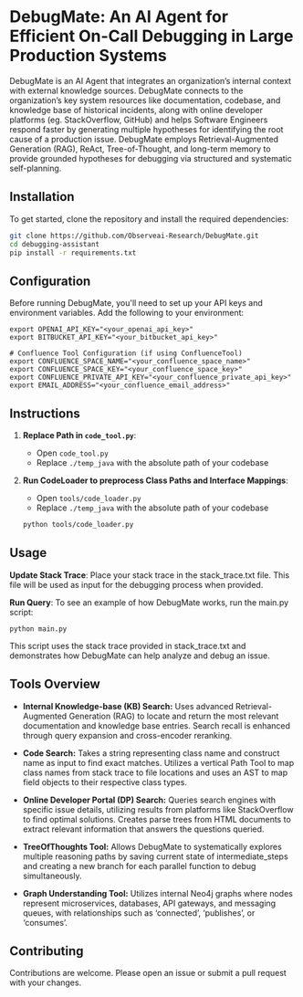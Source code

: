 # DebugMate: An AI Agent for Efficient On-Call Debugging in Large Production Systems

DebugMate is an AI Agent that integrates an organization’s internal context with external knowledge sources. DebugMate connects to the organization’s key system resources like documentation, codebase, and knowledge base of historical incidents, along with online developer platforms (eg. StackOverflow, GitHub) and helps Software Engineers respond faster by generating multiple hypotheses for identifying the root cause of a production issue. DebugMate employs Retrieval-Augmented Generation (RAG), ReAct, Tree-of-Thought, and long-term memory to provide grounded hypotheses for debugging via structured and systematic self-planning.

## Installation

To get started, clone the repository and install the required dependencies:

```bash
git clone https://github.com/Observeai-Research/DebugMate.git
cd debugging-assistant
pip install -r requirements.txt
```

## Configuration
Before running DebugMate, you'll need to set up your API keys and environment variables. Add the following to your environment:

```
export OPENAI_API_KEY="<your_openai_api_key>"
export BITBUCKET_API_KEY="<your_bitbucket_api_key>"

# Confluence Tool Configuration (if using ConfluenceTool)
export CONFLUENCE_SPACE_NAME="<your_confluence_space_name>"
export CONFLUENCE_SPACE_KEY="<your_confluence_space_key>"
export CONFLUENCE_PRIVATE_API_KEY="<your_confluence_private_api_key>"
export EMAIL_ADDRESS="<your_confluence_email_address>"
```

## Instructions

1. **Replace Path in `code_tool.py`**:
    - Open `code_tool.py`
    - Replace `./temp_java` with the absolute path of your codebase

2. **Run CodeLoader to preprocess Class Paths and Interface Mappings**:
    - Open `tools/code_loader.py`
    - Replace `./temp_java` with the absolute path of your codebase
    ```sh
    python tools/code_loader.py
    ```

## Usage

**Update Stack Trace**: Place your stack trace in the stack_trace.txt file. This file will be used as input for the debugging process when provided.

**Run Query**: To see an example of how DebugMate works, run the main.py script:

```python main.py```

This script uses the stack trace provided in stack_trace.txt and demonstrates how DebugMate can help analyze and debug an issue.

## Tools Overview
- **Internal Knowledge-base (KB) Search:**
Uses advanced Retrieval-Augmented Generation (RAG) to locate and return the most relevant documentation and knowledge base entries. Search recall is enhanced through query expansion and cross-encoder reranking.

- **Code Search:**
Takes a string representing class name and construct name as input to find exact matches. Utilizes a vertical Path Tool to map class names from stack trace to file locations and uses an AST to map field objects to their respective class types.

- **Online Developer Portal (DP) Search:**
Queries search engines with specific issue details, utilizing results from platforms like StackOverflow to find optimal solutions. Creates parse trees from HTML documents to extract relevant information that answers the questions queried.

- **TreeOfThoughts Tool:**
Allows DebugMate to  systematically explores multiple reasoning paths by saving current state of intermediate_steps and creating a new branch for each parallel function to debug simultaneously.

- **Graph Understanding Tool:**
Utilizes internal Neo4j graphs where nodes represent microservices, databases, API gateways, and messaging queues, with relationships such as ‘connected’, ‘publishes’, or ‘consumes’.

## Contributing
Contributions are welcome. Please open an issue or submit a pull request with your changes.
